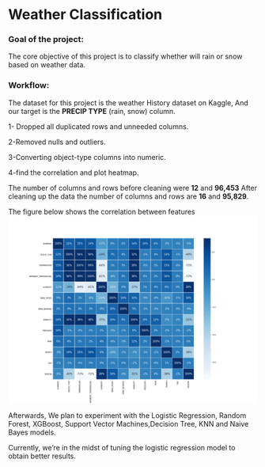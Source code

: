# Weather Classification


### Goal of the project:

The core objective of this project is to classify whether will rain or snow based on weather data.

### Workflow:

The dataset for this project is the weather History dataset on Kaggle,
And our target is the **PRECIP TYPE** (rain, snow) column.

1- Dropped all duplicated rows and unneeded columns.

2-Removed nulls and outliers.

3-Converting object-type columns into numeric.

4-find the correlation and plot heatmap.

The number of columns and rows before cleaning were **12** and **96,453** After cleaning up the data the number of columns and rows are **16** and **95,829**.

The figure below shows the correlation between features
<img src="https://github.com/Madahus4/Classification-project/blob/main/heatmapforWeather.png" width="1000"/>


Afterwards, We plan to experiment with the Logistic Regression, Random Forest, XGBoost, Support Vector Machines,Decision Tree, KNN and Naive Bayes models.

Currently, we’re in the midst of tuning the logistic regression model to obtain better results.
